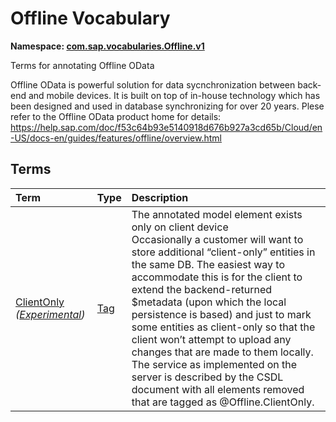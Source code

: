 # Offline Vocabulary
**Namespace: [com.sap.vocabularies.Offline.v1](Offline.xml)**

Terms for annotating Offline OData


Offline OData is powerful solution for data sycnchronization between back-end and mobile devices.
It is built on top of in-house technology which has been designed and used in database synchronizing for over 20 years.
Plese refer to the Offline OData product home for details:
https://help.sap.com/doc/f53c64b93e5140918d676b927a3cd65b/Cloud/en-US/docs-en/guides/features/offline/overview.html
        


## Terms

Term|Type|Description
:---|:---|:----------
[ClientOnly](./Offline.xml#L42:~:text=<Term%20Name="-,ClientOnly,-") *([Experimental](Common.md#Experimental))*|[Tag](https://github.com/oasis-tcs/odata-vocabularies/blob/main/vocabularies/Org.OData.Core.V1.md#Tag)|<a name="ClientOnly"></a>The annotated model element exists only on client device<br>Occasionally a customer will want to store additional “client-only” entities in the same DB. The easiest way to accommodate this is for the client to extend the backend-returned $metadata (upon which the local persistence is based) and just to mark some entities as client-only so that the client won’t attempt to upload any changes that are made to them locally. The service as implemented on the server is described by the CSDL document with all elements removed that are tagged as @Offline.ClientOnly.
